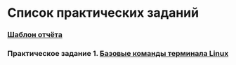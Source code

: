 # Список практических заданий

### [Шаблон отчёта](./report_template.docx)

### Практическое задание 1. [Базовые команды терминала Linux](./task_01.md)

